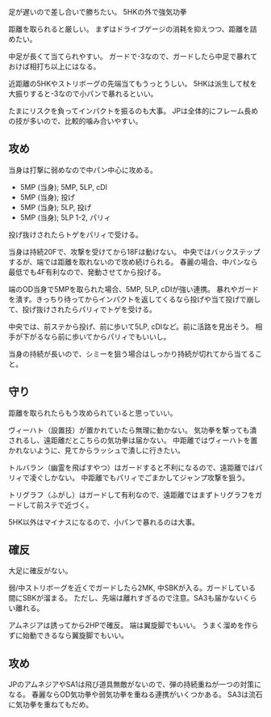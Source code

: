 足が遅いので差し合いで勝ちたい。
5HKの外で強気功拳

距離を取られると厳しい。
まずはドライブゲージの消耗を抑えつつ、距離を詰めたい。

中足が長くて当てられやすい。
ガードで-3なので、ガードしたら中足で暴れておけば相打ち以上にはなる。

近距離の5HKやストリボーグの先端当てもうっとうしい。
5HKは派生して杖を大振りすると-3なので小パンで暴れるといい。

たまにリスクを負ってインパクトを振るのも大事。
JPは全体的にフレーム長めの技が多いので、比較的噛み合いやすい。

## 攻め

当身は打撃に弱めなので中パン中心に攻める。

- 5MP (当身); 5MP, 5LP, cDI
- 5MP (当身); 投げ
- 5MP (当身); 5LP, 投げ
- 5MP (当身); 5LP 1-2, パリィ

投げ抜けされたらトゲをパリィで受ける。

当身は持続20Fで、攻撃を受けてから18Fは動けない。
中央ではバックステップするが、端では距離を取れないので攻め続けられる。
春麗の場合、中パンなら最低でも4F有利なので、発動させてから投げる。

端のOD当身で5MPを取られた場合、5MP, 5LP, cDIが強い連携。
暴れやガードを潰す。きっちり待ってからインパクトを返してくるなら投げや当て投げで崩して、投げ抜けされたらパリィでトゲを受ける。

中央では、前ステから投げ、前に歩いて5LP, cDIなど。前に活路を見出そう。
相手が下がるなら前に歩いてからパリィでもいいし。

当身の持続が長いので、シミーを狙う場合はしっかり持続が切れてから当てること。

## 守り

距離を取られたらもう攻められていると思っていい。

ヴィーハト（設置技）が置かれていたら無理に動かない。
気功拳を撃っても潰されるし、遠距離だとこちらの気功拳は届かない。
中距離ではヴィーハトを置かれないように、見てからラッシュで潰しに行きたい。

トルバラン（幽霊を飛ばすやつ）はガードすると不利になるので、遠距離ではパリィで凌ぐしかない。
中距離でもパリィでごまかしてジャンプ攻撃を狙う。

トリグラフ（ふがし）はガードして有利なので、遠距離ではまずトリグラフをガードして前ステで近づく。

5HK以外はマイナスになるので、小パンで暴れるのは大事。

## 確反

大足に確反がない。

弱/中ストリボーグを近くでガードしたら2MK, 中SBKが入る。ガードしている間にSBKが溜まる。
ただし、先端は離れすぎるので注意。SA3も届かないくらい離れる。

アムネジアは誘ってから2HPで確反。
端は翼旋脚でもいい。
うまく溜めを作らずに始動できるなら翼旋脚でもいい。

## 攻め

JPのアムネジアやSA1は飛び道具無敵がないので、弾の持続重ねが一つの対策になる。
春麗ならOD気功拳や弱気功拳を重ねる連携がいくつかある。
SA3は流石に気功拳を重ねてもだめ。
